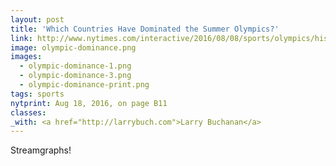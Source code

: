 ```yaml
---
layout: post
title: 'Which Countries Have Dominated the Summer Olympics?'
link: http://www.nytimes.com/interactive/2016/08/08/sports/olympics/history-olympic-dominance-charts.html
image: olympic-dominance.png
images:
  - olympic-dominance-1.png
  - olympic-dominance-3.png
  - olympic-dominance-print.png
tags: sports
nytprint: Aug 18, 2016, on page B11
classes:
_with: <a href="http://larrybuch.com">Larry Buchanan</a>
---
```


Streamgraphs!
